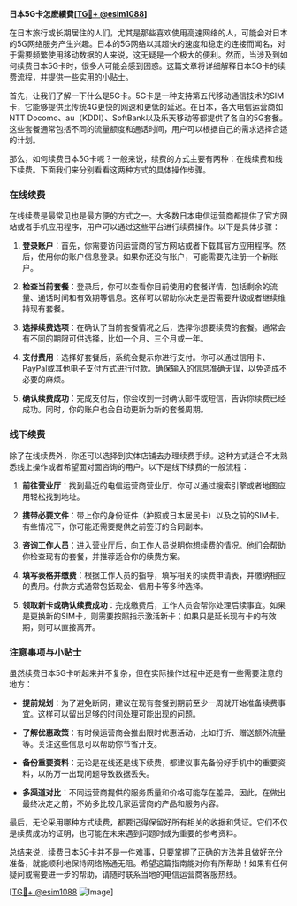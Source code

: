 **日本5G卡怎麽續費[[TG💪+ @esim1088](https://t.me/s/esim1088)]**

在日本旅行或长期居住的人们，尤其是那些喜欢使用高速网络的人，可能会对日本的5G网络服务产生兴趣。日本的5G网络以其超快的速度和稳定的连接而闻名，对于需要频繁使用移动数据的人来说，这无疑是一个极大的便利。然而，当涉及到如何续费日本5G卡时，很多人可能会感到困惑。这篇文章将详细解释日本5G卡的续费流程，并提供一些实用的小贴士。

首先，让我们了解一下什么是5G卡。5G卡是一种支持第五代移动通信技术的SIM卡，它能够提供比传统4G更快的网速和更低的延迟。在日本，各大电信运营商如NTT Docomo、au（KDDI）、SoftBank以及乐天移动等都提供了各自的5G套餐。这些套餐通常包括不同的流量额度和通话时间，用户可以根据自己的需求选择合适的计划。

那么，如何续费日本5G卡呢？一般来说，续费的方式主要有两种：在线续费和线下续费。下面我们来分别看看这两种方式的具体操作步骤。

### 在线续费

在线续费是最常见也是最方便的方式之一。大多数日本电信运营商都提供了官方网站或者手机应用程序，用户可以通过这些平台进行续费操作。以下是具体步骤：

1. **登录账户**：首先，你需要访问运营商的官方网站或者下载其官方应用程序。然后，使用你的账户信息登录。如果你还没有账户，可能需要先注册一个新账户。

2. **检查当前套餐**：登录后，你可以查看你目前使用的套餐详情，包括剩余的流量、通话时间和有效期等信息。这样可以帮助你决定是否需要升级或者继续维持现有套餐。

3. **选择续费选项**：在确认了当前套餐情况之后，选择你想要续费的套餐。通常会有不同的期限可供选择，比如一个月、三个月或一年。

4. **支付费用**：选择好套餐后，系统会提示你进行支付。你可以通过信用卡、PayPal或其他电子支付方式进行付款。确保输入的信息准确无误，以免造成不必要的麻烦。

5. **确认续费成功**：完成支付后，你会收到一封确认邮件或短信，告诉你续费已经成功。同时，你的账户也会自动更新为新的套餐周期。

### 线下续费

除了在线续费外，你还可以选择到实体店铺去办理续费手续。这种方式适合不太熟悉线上操作或者希望面对面咨询的用户。以下是线下续费的一般流程：

1. **前往营业厅**：找到最近的电信运营商营业厅。你可以通过搜索引擎或者地图应用轻松找到地址。

2. **携带必要文件**：带上你的身份证件（护照或日本居民卡）以及之前的SIM卡。有些情况下，你可能还需要提供之前签订的合同副本。

3. **咨询工作人员**：进入营业厅后，向工作人员说明你想续费的情况。他们会帮助你检查现有的套餐，并推荐适合你的续费方案。

4. **填写表格并缴费**：根据工作人员的指导，填写相关的续费申请表，并缴纳相应的费用。付款方式通常包括现金、信用卡等多种选择。

5. **领取新卡或确认续费成功**：完成缴费后，工作人员会帮你处理后续事宜。如果是更换新的SIM卡，则需要按照指示激活新卡；如果只是延长现有卡的有效期，则可以直接离开。

### 注意事项与小贴士

虽然续费日本5G卡听起来并不复杂，但在实际操作过程中还是有一些需要注意的地方：

- **提前规划**：为了避免断网，建议在现有套餐到期前至少一周就开始准备续费事宜。这样可以留出足够的时间处理可能出现的问题。
  
- **了解优惠政策**：有时候运营商会推出限时优惠活动，比如打折、赠送额外流量等。关注这些信息可以帮助你节省开支。

- **备份重要资料**：无论是在线还是线下续费，都建议事先备份好手机中的重要资料，以防万一出现问题导致数据丢失。

- **多渠道对比**：不同运营商提供的服务质量和价格可能存在差异。因此，在做出最终决定之前，不妨多比较几家运营商的产品和服务内容。

最后，无论采用哪种方式续费，都要记得保留好所有相关的收据和凭证。它们不仅是续费成功的证明，也可能在未来遇到问题时成为重要的参考资料。

总结来说，续费日本5G卡并不是一件难事，只要掌握了正确的方法并且做好充分准备，就能顺利地保持网络畅通无阻。希望这篇指南能对你有所帮助！如果有任何疑问或需要进一步的帮助，请随时联系当地的电信运营商客服热线。

[[TG💪+ @esim1088](https://t.me/s/esim1088) ![Image](https://i.postimg.cc/4NQfJmqS/Snipaste-2025-05-13-00-14-12.png)]